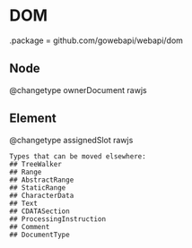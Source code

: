 # DOM

.package = github.com/gowebapi/webapi/dom

## Node

@changetype ownerDocument rawjs

## Element

@changetype assignedSlot rawjs

    Types that can be moved elsewhere:
    ## TreeWalker
    ## Range
    ## AbstractRange
    ## StaticRange
    ## CharacterData
    ## Text
    ## CDATASection
    ## ProcessingInstruction
    ## Comment
    ## DocumentType